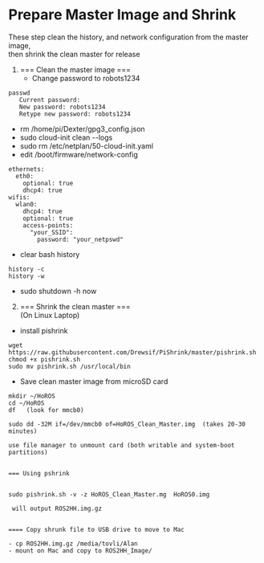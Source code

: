 # Prepare Master Image and Shrink

These step clean the history, and network configuration from the master image,  
then shrink the clean master for release

1) === Clean the master image ===  
   *  Change password to robots1234  
```
passwd  
   Current password:  
   New password: robots1234  
   Retype new password: robots1234  
```
  * rm /home/pi/Dexter/gpg3_config.json  
  * sudo cloud-init clean --logs  
  * sudo rm /etc/netplan/50-cloud-init.yaml  
  * edit /boot/firmware/network-config   
```
ethernets:
  eth0:
    optional: true
    dhcp4: true
wifis:  
  wlan0:  
    dhcp4: true  
    optional: true   
    access-points:  
      "your_SSID":  
        password: "your_netpswd"
```
  * clear bash history  
```
history -c  
history -w  
```
  * sudo shutdown -h now  
    
2) === Shrink the clean master  ===  
   (On Linux Laptop)

  * install pishrink
```
wget https://raw.githubusercontent.com/Drewsif/PiShrink/master/pishrink.sh
chmod +x pishrink.sh
sudo mv pishrink.sh /usr/local/bin
```
  * Save clean master image from microSD card
```
mkdir ~/HoROS
cd ~/HoROS
df   (look for mmcb0)

sudo dd -32M if=/dev/mmcb0 of=HoROS_Clean_Master.img  (takes 20-30 minutes)

use file manager to unmount card (both writable and system-boot partitions)


=== Using pshrink


sudo pishrink.sh -v -z HoROS_Clean_Master.mg  HoROS0.img

 will output ROS2HH.img.gz


==== Copy shrunk file to USB drive to move to Mac

- cp ROS2HH.img.gz /media/tovli/Alan
- mount on Mac and copy to ROS2HH_Image/
